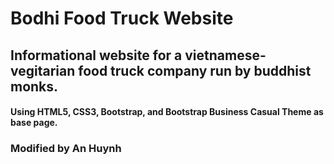 # Bodhi Food Truck Website

## Informational website for a vietnamese-vegitarian food truck company run by buddhist monks. 

#### Using HTML5, CSS3, Bootstrap, and Bootstrap Business Casual Theme as base page.

### Modified by An Huynh
